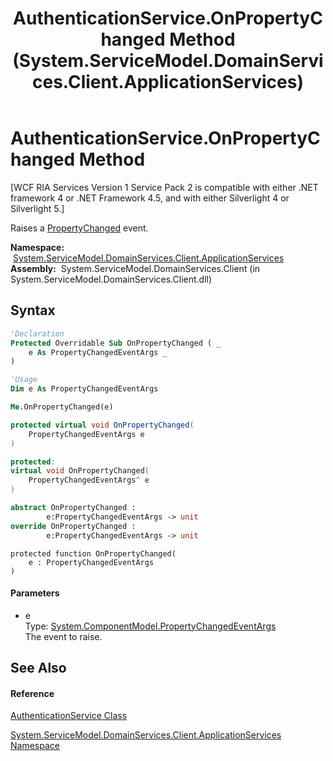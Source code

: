 ﻿---
title: AuthenticationService.OnPropertyChanged Method  (System.ServiceModel.DomainServices.Client.ApplicationServices)
TOCTitle: OnPropertyChanged Method
ms:assetid: M:System.ServiceModel.DomainServices.Client.ApplicationServices.AuthenticationService.OnPropertyChanged(System.ComponentModel.PropertyChangedEventArgs)
ms:mtpsurl: https://msdn.microsoft.com/en-us/library/system.servicemodel.domainservices.client.applicationservices.authenticationservice.onpropertychanged(v=VS.91)
ms:contentKeyID: 28898964
ms.date: 01/27/2012
mtps_version: v=VS.91
f1_keywords:
- System.ServiceModel.DomainServices.Client.ApplicationServices.AuthenticationService.OnPropertyChanged
dev_langs:
- CSharp
- JScript
- VB
- FSharp
- c++
api_location:
- System.ServiceModel.DomainServices.Client.dll
api_name:
- System.ServiceModel.DomainServices.Client.ApplicationServices.AuthenticationService.OnPropertyChanged
api_type:
- Managed
topic_type:
- apiref
- kbSyntax
product_family_name: VS
ROBOTS: INDEX,FOLLOW
---

# AuthenticationService.OnPropertyChanged Method

\[WCF RIA Services Version 1 Service Pack 2 is compatible with either .NET framework 4 or .NET Framework 4.5, and with either Silverlight 4 or Silverlight 5.\]

Raises a [PropertyChanged](https://msdn.microsoft.com/en-us/library/ms133023) event.

**Namespace:**  [System.ServiceModel.DomainServices.Client.ApplicationServices](ff457765\(v=vs.91\).md)  
**Assembly:**  System.ServiceModel.DomainServices.Client (in System.ServiceModel.DomainServices.Client.dll)

## Syntax

``` vb
'Declaration
Protected Overridable Sub OnPropertyChanged ( _
    e As PropertyChangedEventArgs _
)
```

``` vb
'Usage
Dim e As PropertyChangedEventArgs

Me.OnPropertyChanged(e)
```

``` csharp
protected virtual void OnPropertyChanged(
    PropertyChangedEventArgs e
)
```

``` c++
protected:
virtual void OnPropertyChanged(
    PropertyChangedEventArgs^ e
)
```

``` fsharp
abstract OnPropertyChanged : 
        e:PropertyChangedEventArgs -> unit 
override OnPropertyChanged : 
        e:PropertyChangedEventArgs -> unit 
```

``` jscript
protected function OnPropertyChanged(
    e : PropertyChangedEventArgs
)
```

#### Parameters

  - e  
    Type: [System.ComponentModel.PropertyChangedEventArgs](https://msdn.microsoft.com/en-us/library/za55yc6t)  
    The event to raise.  

## See Also

#### Reference

[AuthenticationService Class](ff457927\(v=vs.91\).md)

[System.ServiceModel.DomainServices.Client.ApplicationServices Namespace](ff457765\(v=vs.91\).md)

